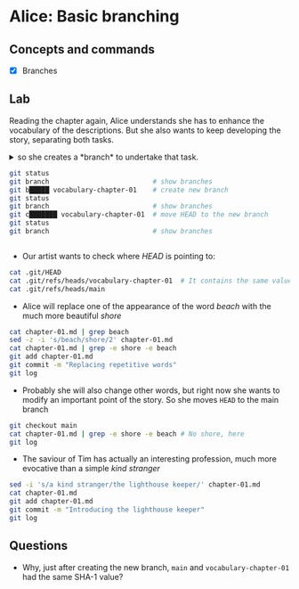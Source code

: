 # Alice: Basic branching

## Concepts and commands

- [x] Branches

## Lab

Reading the chapter again, Alice understands she has to enhance the vocabulary of the descriptions. But she also wants to keep developing the story, separating both tasks.


<details>
<summary>
so she creates a *branch* to undertake that task.

```bash
git status
git branch                          # show branches
git b█████ vocabulary-chapter-01    # create new branch
git status
git branch                          # show branches
git c███████ vocabulary-chapter-01  # move HEAD to the new branch
git status
git branch                          # show branches
```
</summary>

---
#### Solution

```bash
git status
git branch
git branch vocabulary-chapter-01
git status
git branch
git checkout vocabulary-chapter-01
git status
git branch
```
---

</details>

* Our artist wants to check where *HEAD* is pointing to:

```bash
cat .git/HEAD
cat .git/refs/heads/vocabulary-chapter-01  # It contains the same value than main!
cat .git/refs/heads/main
```

* Alice will replace one of the appearance of the word *beach* with the much more beautiful *shore*

```bash
cat chapter-01.md | grep beach
sed -z -i 's/beach/shore/2' chapter-01.md
cat chapter-01.md | grep -e shore -e beach
git add chapter-01.md
git commit -m "Replacing repetitive words"
git log
```

* Probably she will also change other words, but right now she wants to modify an important point of the story. So she moves `HEAD` to the main branch

```bash
git checkout main
cat chapter-01.md | grep -e shore -e beach # No shore, here
git log
```

* The saviour of Tim has actually an interesting profession, much more evocative than a simple *kind stranger*

```bash
sed -i 's/a kind stranger/the lighthouse keeper/' chapter-01.md
cat chapter-01.md
git add chapter-01.md
git commit -m "Introducing the lighthouse keeper"
git log
```


## Questions

* Why, just after creating the new branch, `main` and `vocabulary-chapter-01` had the same SHA-1 value?